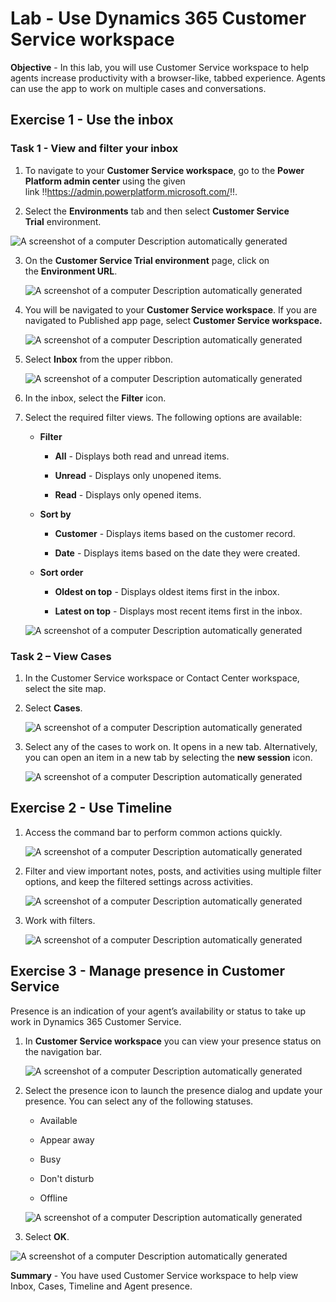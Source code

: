 # Lab - Use Dynamics 365 Customer Service workspace

**Objective** - In this lab, you will use Customer Service workspace to help agents increase productivity with a browser-like, tabbed experience. Agents can use the app to work on multiple cases and conversations.

## Exercise 1 - Use the inbox

### Task 1 - View and filter your inbox

1.  To navigate to your **Customer Service workspace**, go to
    the **Power Platform admin center** using the given
    link !!https://admin.powerplatform.microsoft.com/!!.

2.  Select the **Environments** tab and then select **Customer Service
    Trial** environment.

   ![A screenshot of a computer Description automatically generated](./media/media22/image1.png)

3.  On the **Customer Service Trial environment** page, click on
    the **Environment URL**.

    ![A screenshot of a computer Description automatically generated](./media/media22/image2.png)

4.  You will be navigated to your **Customer Service workspace**. If you
    are navigated to Published app page, select **Customer Service
    workspace.**

    ![A screenshot of a computer Description automatically generated](./media/media22/image3.png)

5.  Select **Inbox** from the upper ribbon.

    ![A screenshot of a computer Description automatically generated](./media/media22/image4.png)

6.  In the inbox, select the **Filter** icon.

7.  Select the required filter views. The following options are
    available:

    - **Filter**

      - **All** - Displays both read and unread items.

      - **Unread** - Displays only unopened items.

      - **Read** - Displays only opened items.

    - **Sort by**

      - **Customer** - Displays items based on the customer record.

      - **Date** - Displays items based on the date they were created.

    - **Sort order**

      - **Oldest on top** - Displays oldest items first in the inbox.

      - **Latest on top** - Displays most recent items first in the
        inbox.

    ![A screenshot of a computer Description automatically generated](./media/media22/image5.png)

### Task 2 – View Cases

1.  In the Customer Service workspace or Contact Center workspace,
    select the site map.

2.  Select **Cases**.

    ![A screenshot of a computer Description automatically generated](./media/media22/image6.png)

3.  Select any of the cases to work on. It opens in a new tab.
    Alternatively, you can open an item in a new tab by selecting
    the **new session** icon.

    ![A screenshot of a computer Description automatically
generated](./media/media22/image7.png)

## Exercise 2 - Use Timeline

1.  Access the command bar to perform common actions quickly.

    ![A screenshot of a computer Description automatically generated](./media/media22/image8.png)

2.  Filter and view important notes, posts, and activities using
    multiple filter options, and keep the filtered settings across
    activities.

    ![A screenshot of a computer Description automatically generated](./media/media22/image9.png)

3.  Work with filters.

    ![A screenshot of a computer Description automatically generated](./media/media22/image10.png)

## Exercise 3 - Manage presence in Customer Service

Presence is an indication of your agent’s availability or status to take
up work in Dynamics 365 Customer Service.

1.  In **Customer Service workspace** you can view your presence status
    on the navigation bar.

    ![A screenshot of a computer Description automatically generated](./media/media22/image11.png)

2.  Select the presence icon to launch the presence dialog and update
    your presence. You can select any of the following statuses.

    - Available

    - Appear away

    - Busy

    - Don't disturb

    - Offline

    ![A screenshot of a computer Description automatically generated](./media/media22/image12.png)

3.  Select **OK**.

![A screenshot of a computer Description automatically
generated](./media/media22/image13.png)

**Summary** - You have used Customer Service workspace to help view Inbox, Cases, Timeline and Agent presence.
